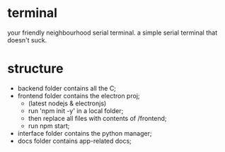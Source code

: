 # terminal
your friendly neighbourhood serial terminal.
a simple serial terminal that doesn't suck.

# structure
- backend folder contains all the C;
- frontend folder contains the electron proj;
  - (latest nodejs & electronjs)
  - run 'npm init -y' in a local folder;
  - then replace all files with contents of /frontend;
  - run npm start;
- interface folder contains the python manager;
- docs folder contains app-related docs;
